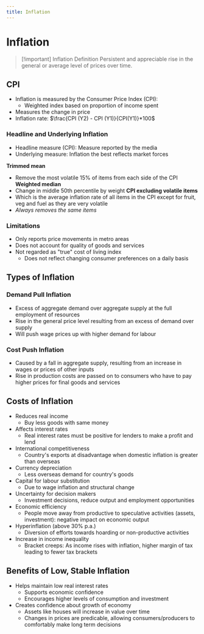 ```yaml
---
title: Inflation
---
```


# Inflation

> [!important] Inflation Definition
> Persistent and appreciable rise in the general or average level of prices over time.


## CPI
- Inflation is measured by the Consumer Price Index (CPI):
	- Weighted index based on proportion of income spent
- Measures the change in price
- Inflation rate:
	$\frac{CPI (Y2) - CPI (Y1)}{CPI(Y1)}*100$

### Headline and Underlying Inflation
- Headline measure (CPI): Measure reported by the media
- Underlying measure: Inflation the best reflects market forces

**Trimmed mean**
- Remove the most volatile 15% of items from each side of the CPI
**Weighted median**
- Change in middle 50th percentile by weight
**CPI excluding volatile items**
- Which is the average inflation rate of all items in the CPI except for fruit, veg and fuel as they are very volatile
- *Always removes the same items*

### Limitations
- Only reports price movements in metro areas
- Does not account for quality of goods and services
- Not regarded as "true" cost of living index
	- Does not reflect changing consumer preferences on a daily basis

## Types of Inflation
### Demand Pull Inflation
- Excess of aggregate demand over aggregate supply at the full employment of resources
- Rise in the general price level resulting from an excess of demand over supply
- Will push wage prices up with higher demand for labour

### Cost Push Inflation
- Caused by a fall in aggregate supply, resulting from an increase in wages or prices of other inputs
- Rise in production costs are passed on to consumers who have to pay higher prices for final goods and services

## Costs of Inflation
- Reduces real income
	- Buy less goods with same money
- Affects interest rates
	- Real interest rates must be positive for lenders to make a profit and lend
- International competitiveness
	- Country's exports at disadvantage when domestic inflation is greater than overseas
- Currency depreciation
	- Less overseas demand for country's goods
- Capital for labour substitution
	- Due to wage inflation and structural change
- Uncertainty for decision makers
	- Investment decisions, reduce output and employment opportunities
- Economic efficiency
	- People move away from productive to speculative activities (assets, investment): negative impact on economic output
- Hyperinflation (above 30% p.a.)
	- Diversion of efforts towards hoarding or non-productive activities
- Increase in income inequality
	- Bracket creeps: As income rises with inflation, higher margin of tax leading to fewer tax brackets

## Benefits of Low, Stable Inflation
- Helps maintain low real interest rates
	- Supports economic confidence
	- Encourages higher levels of consumption and investment
- Creates confidence about growth of economy
	- Assets like houses will increase in value over time
	- Changes in prices are predicable, allowing consumers/producers to comfortably make long term decisions




















